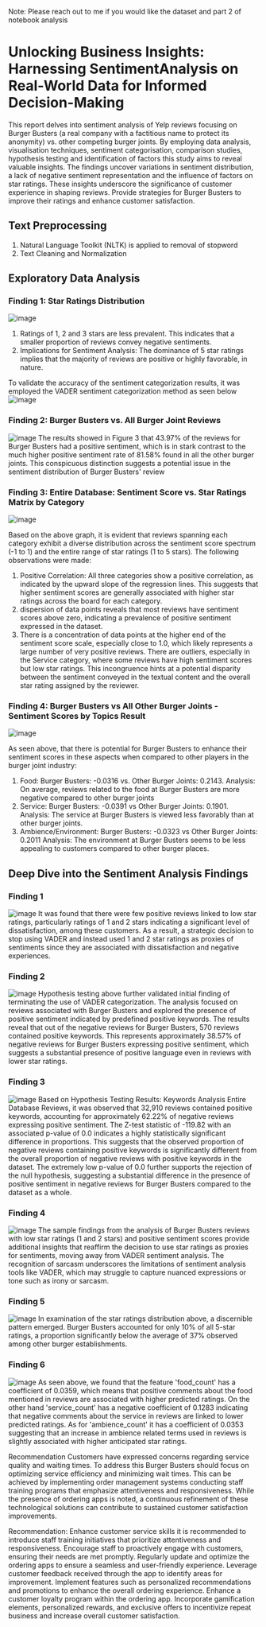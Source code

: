 Note: Please reach out to me if you would like the dataset and part 2 of notebook analysis

# Unlocking Business Insights: Harnessing SentimentAnalysis on Real-World Data for Informed Decision-Making

This report delves into sentiment analysis of Yelp reviews focusing on Burger Busters (a real company with a factitious name to protect its anonymity) vs. other competing burger joints. By employing data analysis, visualisation techniques, sentiment categorisation, comparison studies, hypothesis testing and identification of factors this study aims to reveal valuable insights. The findings uncover variations in sentiment distribution, a lack of negative sentiment representation and the influence of factors on star ratings. These insights underscore the significance of customer experience in shaping reviews. Provide strategies for Burger Busters to improve their ratings and enhance customer satisfaction.

## Text Preprocessing
1.  Natural Language Toolkit (NLTK) is applied to removal of stopword
2.  Text Cleaning and Normalization

##  Exploratory Data Analysis
### Finding 1: Star Ratings Distribution
![image](https://github.com/vanessamiranda/SentimentAnalysis/assets/52948453/d71937b7-aaae-4151-b03d-19a6d349de8f)
1. Ratings of 1, 2 and 3 stars are less prevalent. This indicates that a smaller proportion of reviews convey negative sentiments.
2. Implications for Sentiment Analysis: The dominance of 5 star ratings implies that the majority of reviews are positive or highly favorable, in nature.

To validate the accuracy of the sentiment categorization results, it was employed the VADER sentiment categorization method as seen below 
![image](https://github.com/vanessamiranda/SentimentAnalysis/assets/52948453/ed955b4d-60c1-4ef3-9e98-264f79941832)

### Finding 2: Burger Busters vs. All Burger Joint Reviews 
![image](https://github.com/vanessamiranda/SentimentAnalysis/assets/52948453/4c916a29-59a8-4fe2-a831-c18c7b67fd2e)
The results showed in Figure 3 that 43.97% of the reviews for Burger Busters had a positive sentiment, which is in stark contrast to the much higher positive sentiment rate of 81.58% found in all the other burger joints. This conspicuous distinction suggests a potential issue in the sentiment distribution of Burger Busters' review

### Finding 3: Entire Database: Sentiment Score vs. Star Ratings Matrix by Category
![image](https://github.com/vanessamiranda/SentimentAnalysis/assets/52948453/789cf16e-5441-4b6d-9672-d4f0eaf28c24)

Based on the above graph, it is evident that reviews spanning each category exhibit a diverse distribution across the sentiment score spectrum (-1 to 1) and the entire range of star ratings (1 to 5 stars). The following observations were made:
1. Positive Correlation: All three categories show a positive correlation, as indicated by the upward slope of the regression lines. This suggests that higher sentiment scores are generally associated with higher star ratings across the board for each category.
2.  dispersion of data points reveals that most reviews have sentiment scores above zero, indicating a prevalence of positive sentiment expressed in the dataset.
3. There is a concentration of data points at the higher end of the sentiment score scale, especially close to 1.0, which likely represents a large number of very positive reviews.
There are outliers, especially in the Service category, where some reviews have high sentiment scores but low star ratings. This incongruence hints at a potential disparity between the sentiment conveyed in the textual content and the overall star rating assigned by the reviewer.

### Finding 4: Burger Busters vs All Other Burger Joints - Sentiment Scores by Topics Result
![image](https://github.com/vanessamiranda/SentimentAnalysis/assets/52948453/d6c0347f-c90c-4e6b-80e9-3a7e0335ec7a)

As seen above, that there is potential for Burger Busters to enhance their sentiment scores in these aspects when compared to other players in the burger joint industry:
1. Food: Burger Busters: -0.0316 vs. Other Burger Joints: 0.2143.  Analysis: On average, reviews related to the food at Burger Busters are more negative compared to other burger joints
2. Service: Burger Busters: -0.0391 vs Other Burger Joints: 0.1901. Analysis: The service at Burger Busters is viewed less favorably than at other burger joints.
3. Ambience/Environment: Burger Busters: -0.0323 vs  Other Burger Joints: 0.2011 Analysis: The environment at Burger Busters seems to be less appealing to customers compared to other burger places.

## Deep Dive into the Sentiment Analysis Findings
### Finding 1
![image](https://github.com/vanessamiranda/SentimentAnalysis/assets/52948453/67e14ebd-3f31-44ed-bec5-77d049e06c4d)
It was found that there were few positive reviews linked to low star ratings, particularly ratings of 1 and 2 stars indicating a significant level of dissatisfaction, among these customers. As a result, a strategic decision to stop using VADER and instead used 1 and 2 star ratings as proxies of sentiments since they are associated with dissatisfaction and negative experiences.

### Finding 2
![image](https://github.com/vanessamiranda/SentimentAnalysis/assets/52948453/49bca7a2-fbbc-4343-bd49-3f4f53ae7b95)
Hypothesis testing above further validated  initial finding of terminating the use of VADER categorization. The analysis focused on reviews associated with Burger Busters  and explored the presence of positive sentiment indicated by predefined positive keywords. The results reveal that out of the negative reviews for Burger Busters, 570 reviews contained positive keywords. This represents approximately 38.57% of negative reviews for Burger Busters  expressing positive sentiment, which suggests a substantial presence of positive language even in reviews with lower star ratings.

### Finding 3
![image](https://github.com/vanessamiranda/SentimentAnalysis/assets/52948453/fe6c2d30-a83d-44e0-99dd-65e332241ac3)
Based on Hypothesis Testing Results: Keywords Analysis Entire Database Reviews, it was observed that 32,910 reviews contained positive keywords, accounting for approximately 62.22% of negative reviews expressing positive sentiment. The Z-test statistic of -119.82 with an associated p-value of 0.0 indicates a highly statistically significant difference in proportions. This suggests that the observed proportion of negative reviews containing positive keywords is significantly different from the overall proportion of negative reviews with positive keywords in the dataset.  The extremely low p-value of 0.0 further supports the rejection of the null hypothesis, suggesting a substantial difference in the presence of positive sentiment in negative reviews for Burger Busters compared to the dataset as a whole.

### Finding 4
![image](https://github.com/vanessamiranda/SentimentAnalysis/assets/52948453/608dcc9b-2b0c-4023-b967-a01c512e989f)
The sample findings from the analysis of Burger Busters reviews with low star ratings (1 and 2 stars) and positive sentiment scores provide additional insights that reaffirm the decision to use star ratings as proxies for sentiments, moving away from VADER sentiment analysis. The recognition of sarcasm underscores the limitations of sentiment analysis tools like VADER, which may struggle to capture nuanced expressions or tone such as irony or sarcasm. 

### Finding 5 
![image](https://github.com/vanessamiranda/SentimentAnalysis/assets/52948453/aa32eaaa-e9bb-4655-a046-fac854964cb0)
In examination of the star ratings distribution above, a discernible pattern emerged. Burger Busters accounted for only 10% of all 5-star ratings, a proportion significantly below the average of 37% observed among other burger establishments.

### Finding 6
![image](https://github.com/vanessamiranda/SentimentAnalysis/assets/52948453/b7b02110-3363-4fb4-b84f-238e5f016672)
As seen above, we found that the feature 'food_count' has a coefficient of 0.0359, which means that positive comments about the food mentioned in reviews are associated with higher predicted ratings. On the other hand 'service_count' has a negative coefficient of 0.1283 indicating that negative comments about the service in reviews are linked to lower predicted ratings. As for 'ambience_count' it has a coefficient of 0.0353 suggesting that an increase in ambience related terms used in reviews is slightly associated with higher anticipated star ratings.

Recommendation 
Customers have expressed concerns regarding service quality and waiting times. To address this Burger Busters should focus on optimizing service efficiency and minimizing wait times. This can be achieved by implementing order management systems conducting staff training programs that emphasize attentiveness and responsiveness. While the presence of ordering apps is noted, a continuous refinement of these technological solutions can contribute to sustained customer satisfaction improvements.

Recommendation:
Enhance customer service skills it is recommended to introduce staff training initiatives that prioritize attentiveness and responsiveness. Encourage staff to proactively engage with customers, ensuring their needs are met promptly. Regularly update and optimize the ordering apps to ensure a seamless and user-friendly experience. Leverage customer feedback received through the app to identify areas for improvement. Implement features such as personalized recommendations and promotions to enhance the overall ordering experience. Enhance a customer loyalty program within the ordering app. Incorporate gamification elements, personalized rewards, and exclusive offers to incentivize repeat business and increase overall customer satisfaction.






 










